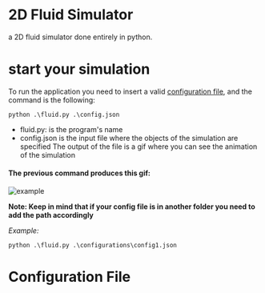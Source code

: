 # 2D Fluid Simulator
a 2D fluid simulator done entirely in python.

# start your simulation
To run the application you need to insert a valid [configuration file](#Configuration-File), and the command is the following:
```
python .\fluid.py .\config.json
```
- fluid.py: is the program's name
- config.json is the input file where the objects of the simulation are specified
The output of the file is a gif where you can see the animation of the simulation

#### The previous command produces this gif:

![example](https://github.com/sodes-proxy/2D-Fluid-Simulator/blob/main/qwerty.gif)

**Note: Keep in mind that if your config file is in another folder you need to add the path accordingly**

*Example:*
```
python .\fluid.py .\configurations\config1.json
```
# Configuration File
